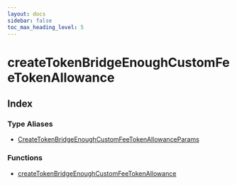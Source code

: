 ```yaml
---
layout: docs
sidebar: false
toc_max_heading_level: 5
---
```


# createTokenBridgeEnoughCustomFeeTokenAllowance

## Index

### Type Aliases

- [CreateTokenBridgeEnoughCustomFeeTokenAllowanceParams](type-aliases/CreateTokenBridgeEnoughCustomFeeTokenAllowanceParams.md)

### Functions

- [createTokenBridgeEnoughCustomFeeTokenAllowance](functions/createTokenBridgeEnoughCustomFeeTokenAllowance.md)
